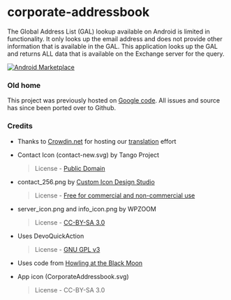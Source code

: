 corporate-addressbook
=====================

The Global Address List (GAL) lookup available on Android is limited in functionality. It only looks up the email address and does not provide other information that is available in the GAL. This application looks up the GAL and returns ALL data that is available on the Exchange server for the query. 

[![Android Marketplace][2]][1]

### Old home
This project was previously hosted on [Google code](https://code.google.com/p/corporateaddressbook/). All issues and source has since been ported over to Github.

### Credits
* Thanks to [Crowdin.net](http://crowdin.net/) for hosting our [translation](http://crowdin.net/project/corporate-addressbook/) effort

* Contact Icon (contact-new.svg) by Tango Project
    > License - [Public Domain](http://openclipart.org/detail/32131/tango-contact-new-by-warszawianka)

* contact_256.png by [Custom Icon Design Studio](http://www.customicondesign.com)
    > License - [Free for commercial and non-commercial use](http://www.gettyicons.com/free-icon/103/pretty-office-2-icon-set/free-contact-icon-png/)

* server_icon.png and info_icon.png by WPZOOM 
    > License - [CC-BY-SA 3.0](http://icons.lisisoft.com/author/wpzoom.html)

* Uses DevoQuickAction
    > License - [GNU GPL v3](http://code.google.com/p/devoquickaction/)

* Uses code from [Howling at the Black Moon](http://www.blackmoonit.com/2012/07/all_api_prefsactivity/)

* App icon (CorporateAddressbook.svg)
    > License - CC-BY-SA 3.0

[1]: https://market.android.com/details?id=net.vivekiyer.GAL
[2]: http://www.android.com/images/brand/60_avail_market_logo2.png

